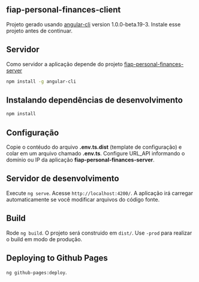## fiap-personal-finances-client

Projeto gerado usando [angular-cli](https://github.com/angular/angular-cli) version 1.0.0-beta.19-3.
Instale esse projeto antes de continuar.

## Servidor

Como servidor a aplicação depende do projeto [fiap-personal-finances-server](https://github.com/dsaouda/fiap-personal-finances-server)

```bash
npm install -g angular-cli
```

## Instalando dependências de desenvolvimento

```bash
npm install
```

## Configuração

Copie o contéudo do arquivo **.env.ts.dist** (template de configuração) e colar em um arquivo chamado **.env.ts**. Configure URL_API informando o domínio ou IP da aplicação **fiap-personal-finances-server**.


## Servidor de desenvolvimento
Execute `ng serve`. Acesse `http://localhost:4200/`. A aplicação irá carregar automaticamente se você modificar arquivos do código fonte.

## Build

Rode `ng build`. O projeto será construido em `dist/`. Use `-prod` para realizar o build em modo de produção.

## Deploying to Github Pages

`ng github-pages:deploy`.